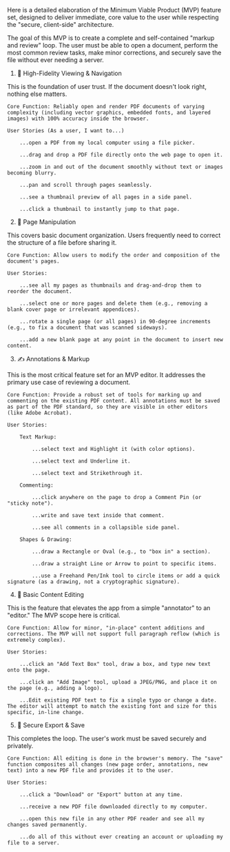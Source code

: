 Here is a detailed elaboration of the Minimum Viable Product (MVP) feature set, designed to deliver immediate, core value to the user while respecting the "secure, client-side" architecture.

The goal of this MVP is to create a complete and self-contained "markup and review" loop. The user must be able to open a document, perform the most common review tasks, make minor corrections, and securely save the file without ever needing a server.

1. 📁 High-Fidelity Viewing & Navigation

This is the foundation of user trust. If the document doesn't look right, nothing else matters.

    Core Function: Reliably open and render PDF documents of varying complexity (including vector graphics, embedded fonts, and layered images) with 100% accuracy inside the browser.

    User Stories (As a user, I want to...)

        ...open a PDF from my local computer using a file picker.

        ...drag and drop a PDF file directly onto the web page to open it.

        ...zoom in and out of the document smoothly without text or images becoming blurry.

        ...pan and scroll through pages seamlessly.

        ...see a thumbnail preview of all pages in a side panel.

        ...click a thumbnail to instantly jump to that page.

2. 📄 Page Manipulation

This covers basic document organization. Users frequently need to correct the structure of a file before sharing it.

    Core Function: Allow users to modify the order and composition of the document's pages.

    User Stories:

        ...see all my pages as thumbnails and drag-and-drop them to reorder the document.

        ...select one or more pages and delete them (e.g., removing a blank cover page or irrelevant appendices).

        ...rotate a single page (or all pages) in 90-degree increments (e.g., to fix a document that was scanned sideways).

        ...add a new blank page at any point in the document to insert new content.

3. ✍️ Annotations & Markup

This is the most critical feature set for an MVP editor. It addresses the primary use case of reviewing a document.

    Core Function: Provide a robust set of tools for marking up and commenting on the existing PDF content. All annotations must be saved as part of the PDF standard, so they are visible in other editors (like Adobe Acrobat).

    User Stories:

        Text Markup:

            ...select text and Highlight it (with color options).

            ...select text and Underline it.

            ...select text and Strikethrough it.

        Commenting:

            ...click anywhere on the page to drop a Comment Pin (or "sticky note").

            ...write and save text inside that comment.

            ...see all comments in a collapsible side panel.

        Shapes & Drawing:

            ...draw a Rectangle or Oval (e.g., to "box in" a section).

            ...draw a straight Line or Arrow to point to specific items.

            ...use a Freehand Pen/Ink tool to circle items or add a quick signature (as a drawing, not a cryptographic signature).

4. 📝 Basic Content Editing

This is the feature that elevates the app from a simple "annotator" to an "editor." The MVP scope here is critical.

    Core Function: Allow for minor, "in-place" content additions and corrections. The MVP will not support full paragraph reflow (which is extremely complex).

    User Stories:

        ...click an "Add Text Box" tool, draw a box, and type new text onto the page.

        ...click an "Add Image" tool, upload a JPEG/PNG, and place it on the page (e.g., adding a logo).

        ...Edit existing PDF text to fix a single typo or change a date. The editor will attempt to match the existing font and size for this specific, in-line change.

5. 💾 Secure Export & Save

This completes the loop. The user's work must be saved securely and privately.

    Core Function: All editing is done in the browser's memory. The "save" function composites all changes (new page order, annotations, new text) into a new PDF file and provides it to the user.

    User Stories:

        ...click a "Download" or "Export" button at any time.

        ...receive a new PDF file downloaded directly to my computer.

        ...open this new file in any other PDF reader and see all my changes saved permanently.

        ...do all of this without ever creating an account or uploading my file to a server.